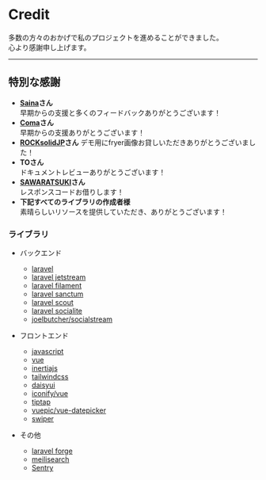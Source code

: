 # Credit

多数の方々のおかげで私のプロジェクトを進めることができました。  
心より感謝申し上げます。

---

## 特別な感謝

- **[Saina](https://x.com/SainaKey)さん**  
  早期からの支援と多くのフィードバックありがとうございます！
- **[Coma](https://x.com/ComaPre)さん**  
  早期からの支援ありがとうございます！
- **[ROCKsolidJP](https://x.com/ROCKsolidJP)さん**
  デモ用にfryer画像お貸しいただきありがとうございました！
- **TOさん**  
  ドキュメントレビューありがとうございます！
- **[SAWARATSUKI](https://github.com/SAWARATSUKI)さん**  
  レスポンスコードお借りします！
- **下記すべてのライブラリの作成者様**  
  素晴らしいリソースを提供していただき、ありがとうございます！

### ライブラリ

- バックエンド
  - [laravel](https://github.com/laravel/laravel)
  - [laravel jetstream](https://github.com/laravel/jetstream)
  - [laravel filament](https://github.com/filamentphp/filament)
  - [laravel sanctum](https://github.com/laravel/sanctum)
  - [laravel scout](https://github.com/laravel/scout)
  - [laravel socialite](https://github.com/laravel/socialite)
  - [joelbutcher/socialstream](https://github.com/joelbutcher/socialstream)

- フロントエンド
  - [javascript](https://www.javascript.com/)
  - [vue](https://ja.vuejs.org/)
  - [inertiajs](https://inertiajs.com/)
  - [tailwindcss](https://tailwindcss.com/)
  - [daisyui](https://daisyui.com/)
  - [iconify/vue](https://iconify.design/)
  - [tiptap](https://tiptap.dev/)
  - [vuepic/vue-datepicker](https://vuepic.github.io/vue-datepicker/)
  - [swiper](https://swiperjs.com/)

- その他
  - [laravel forge](https://forge.laravel.com/)
  - [meilisearch](https://www.meilisearch.com/)
  - [Sentry](https://sentry.io/welcome)
